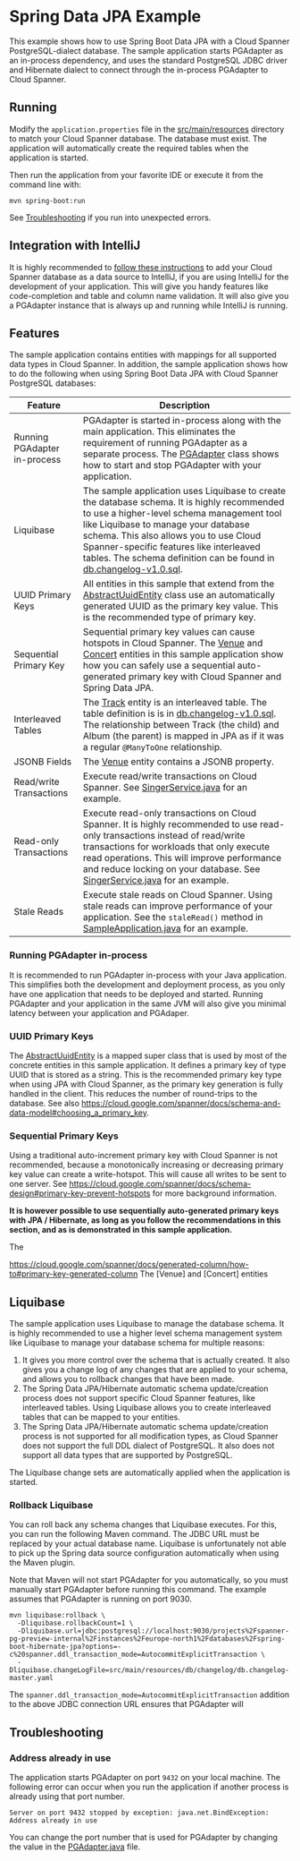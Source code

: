 # Spring Data JPA Example

This example shows how to use Spring Boot Data JPA with a Cloud Spanner PostgreSQL-dialect database.
The sample application starts PGAdapter as an in-process dependency, and uses the standard
PostgreSQL JDBC driver and Hibernate dialect to connect through the in-process PGAdapter to Cloud
Spanner.

## Running
Modify the `application.properties` file in the [src/main/resources](src/main/resources) directory
to match your Cloud Spanner database. The database must exist. The application will automatically
create the required tables when the application is started.

Then run the application from your favorite IDE or execute it from the command line with:

```shell
mvn spring-boot:run
```

See [Troubleshooting](#troubleshooting) if you run into unexpected errors.

## Integration with IntelliJ

It is highly recommended to [follow these instructions](../../../docs/intellij.md) to add your Cloud
Spanner database as a data source to IntelliJ, if you are using IntelliJ for the development of your
application. This will give you handy features like code-completion and table and column name
validation. It will also give you a PGAdapter instance that is always up and running while IntelliJ
is running.

## Features

The sample application contains entities with mappings for all supported data types in Cloud Spanner.
In addition, the sample application shows how to do the following when using Spring Boot Data JPA
with Cloud Spanner PostgreSQL databases:

| Feature                      | Description                                                                                                                                                                                                                                                                                                                                                                                          |
|------------------------------|------------------------------------------------------------------------------------------------------------------------------------------------------------------------------------------------------------------------------------------------------------------------------------------------------------------------------------------------------------------------------------------------------|
| Running PGAdapter in-process | PGAdapter is started in-process along with the main application. This eliminates the requirement of running PGAdapter as a separate process. The [PGAdapter](src/main/java/com/google/cloud/spanner/pgadapter/sample/PGAdapter.java) class shows how to start and stop PGAdapter with your application.                                                                                              |
| Liquibase                    | The sample application uses Liquibase to create the database schema. It is highly recommended to use a higher-level schema management tool like Liquibase to manage your database schema. This also allows you to use Cloud Spanner-specific features like interleaved tables. The schema definition can be found in [db.changelog-v1.0.sql](src/main/resources/db/changelog/db.changelog-v1.0.sql). |
| UUID Primary Keys            | All entities in this sample that extend from the [AbstractUuidEntity](src/main/java/com/google/cloud/spanner/pgadapter/sample/model/AbstractUuidEntity.java) class use an automatically generated UUID as the primary key value. This is the recommended type of primary key.                                                                                                                        |
| Sequential Primary Key       | Sequential primary key values can cause hotspots in Cloud Spanner. The [Venue](src/main/java/com/google/cloud/spanner/pgadapter/sample/model/Venue.java) and [Concert](src/main/java/com/google/cloud/spanner/pgadapter/sample/model/Concert.java) entities in this sample application show how you can safely use a sequential auto-generated primary key with Cloud Spanner and Spring Data JPA.   |
| Interleaved Tables           | The [Track](src/main/java/com/google/cloud/spanner/pgadapter/sample/model/Track.java) entity is an interleaved table. The table definition is is in [db.changelog-v1.0.sql](src/main/resources/db/changelog/db.changelog-v1.0.sql). The relationship between Track (the child) and Album (the parent) is mapped in JPA as if it was a regular `@ManyToOne` relationship.                             |
| JSONB Fields                 | The [Venue](src/main/java/com/google/cloud/spanner/pgadapter/sample/model/Venue.java) entity contains a JSONB property.                                                                                                                                                                                                                                                                              |
| Read/write Transactions      | Execute read/write transactions on Cloud Spanner. See [SingerService.java](src/main/java/com/google/cloud/spanner/pgadapter/sample/service/SingerService.java) for an example.                                                                                                                                                                                                                       |
| Read-only Transactions       | Execute read-only transactions on Cloud Spanner. It is highly recommended to use read-only transactions instead of read/write transactions for workloads that only execute read operations. This will improve performance and reduce locking on your database. See [SingerService.java](src/main/java/com/google/cloud/spanner/pgadapter/sample/service/SingerService.java) for an example.          |
| Stale Reads                  | Execute stale reads on Cloud Spanner. Using stale reads can improve performance of your application. See the `staleRead()` method in [SampleApplication.java](src/main/java/com/google/cloud/spanner/pgadapter/sample/SampleApplication.java) for an example.                                                                                                                                        |


### Running PGAdapter in-process

It is recommended to run PGAdapter in-process with your Java application. This simplifies both the
development and deployment process, as you only have one application that needs to be deployed and
started. Running PGAdapter and your application in the same JVM will also give you minimal latency
between your application and PGAdaper.

### UUID Primary Keys

The [AbstractUuidEntity](src/main/java/com/google/cloud/spanner/pgadapter/sample/model/AbstractUuidEntity.java)
is a mapped super class that is used by most of the concrete entities in this sample application. It
defines a primary key of type UUID that is stored as a string. This is the recommended primary key
type when using JPA with Cloud Spanner, as the primary key generation is fully handled in the client.
This reduces the number of round-trips to the database. See also https://cloud.google.com/spanner/docs/schema-and-data-model#choosing_a_primary_key.

### Sequential Primary Keys

Using a traditional auto-increment primary key with Cloud Spanner is not recommended, because a
monotonically increasing or decreasing primary key value can create a write-hotspot. This will cause
all writes to be sent to one server. See https://cloud.google.com/spanner/docs/schema-design#primary-key-prevent-hotspots
for more background information.

__It is however possible to use sequentially auto-generated primary keys with JPA / Hibernate, as long
as you follow the recommendations in this section, and as is demonstrated in this sample application.__

The 

https://cloud.google.com/spanner/docs/generated-column/how-to#primary-key-generated-column
The [Venue] and [Concert] entities 

## Liquibase
The sample application uses Liquibase to manage the database schema. It is highly recommended to use
a higher level schema management system like Liquibase to manage your database schema for multiple
reasons:
1. It gives you more control over the schema that is actually created. It also gives you a change log of any changes that are applied to your schema, and allows you to rollback changes that have been made.
2. The Spring Data JPA/Hibernate automatic schema update/creation process does not support specific Cloud Spanner features, like interleaved tables. Using Liquibase allows you to create interleaved tables that can be mapped to your entities.
3. The Spring Data JPA/Hibernate automatic schema update/creation process is not supported for all modification types, as Cloud Spanner does not support the full DDL dialect of PostgreSQL. It also does not support all data types that are supported by PostgreSQL.

The Liquibase change sets are automatically applied when the application is started.

### Rollback Liquibase

You can roll back any schema changes that Liquibase executes. For this, you can run the following
Maven command. The JDBC URL must be replaced by your actual database name. Liquibase is unfortunately
not able to pick up the Spring data source configuration automatically when using the Maven plugin.

Note that Maven will not start PGAdapter for you automatically, so you must manually start PGAdapter
before running this command. The example assumes that PGAdapter is running on port 9030.

```shell
mvn liquibase:rollback \
  -Dliquibase.rollbackCount=1 \
  -Dliquibase.url=jdbc:postgresql://localhost:9030/projects%2Fspanner-pg-preview-internal%2Finstances%2Feurope-north1%2Fdatabases%2Fspring-boot-hibernate-jpa?options=-c%20spanner.ddl_transaction_mode=AutocommitExplicitTransaction \
  -Dliquibase.changeLogFile=src/main/resources/db/changelog/db.changelog-master.yaml
```

The `spanner.ddl_transaction_mode=AutocommitExplicitTransaction` addition to the above JDBC connection
URL ensures that PGAdapter will 

## Troubleshooting

### Address already in use

The application starts PGAdapter on port `9432` on your local machine. The following error can occur
when you run the application if another process is already using that port number.

```
Server on port 9432 stopped by exception: java.net.BindException: Address already in use
```

You can change the port number that is used for PGAdapter by changing the value in the
[PGAdapter.java](src/main/java/com/google/cloud/spanner/pgadapter/sample/PGAdapter.java) file.